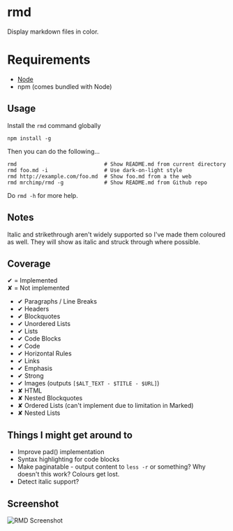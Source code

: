 # rmd #

Display markdown files in color.

# Requirements #

  * [Node](http://nodejs.org/)
  * npm (comes bundled with Node)

## Usage ##

Install the `rmd` command globally

    npm install -g

Then you can do the following...

    rmd                            # Show README.md from current directory
    rmd foo.md -i                  # Use dark-on-light style
    rmd http://example.com/foo.md  # Show foo.md from a the web
    rmd mrchimp/rmd -g             # Show README.md from Github repo

Do `rmd -h` for more help.
 

## Notes ##

Italic and strikethrough aren't widely supported so I've made them coloured as well. They will show as italic and struck through where possible.


## Coverage ##

✔ = Implemented  
✘ = Not implemented

 * ✔ Paragraphs / Line Breaks
 * ✔ Headers
 * ✔ Blockquotes
 * ✔ Unordered Lists
 * ✔ Lists
 * ✔ Code Blocks
 * ✔ Code
 * ✔ Horizontal Rules
 * ✔ Links
 * ✔ Emphasis
 * ✔ Strong
 * ✔ Images (outputs `[$ALT_TEXT - $TITLE - $URL]`)
 * ✘ HTML
 * ✘ Nested Blockquotes
 * ✘ Ordered Lists (can't implement due to limitation in Marked)
 * ✘ Nested Lists


## Things I might get around to ##

* Improve pad() implementation
* Syntax highlighting for code blocks
* Make paginatable - output content to `less -r` or something? Why doesn't this work? Colours get lost.
* Detect italic support?

## Screenshot ##

![RMD Screenshot](http://deviouschimp.co.uk/misc/rmd-screenshot.png)
